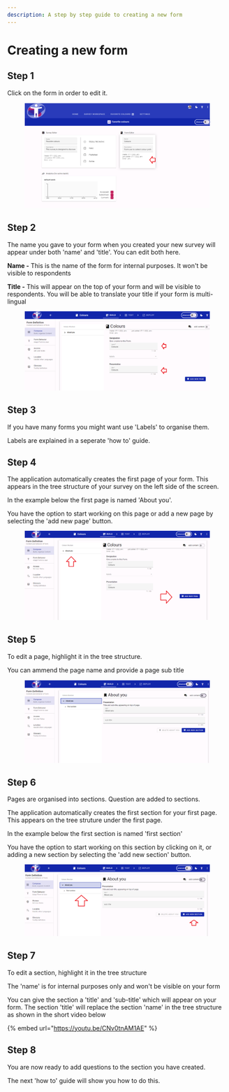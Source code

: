 ```yaml
---
description: A step by step guide to creating a new form
---
```


# Creating a new form

## Step 1

Click on the form in order to edit it.

<figure><img src="../../../.gitbook/assets/image (4) (1) (1) (1).png" alt=""><figcaption></figcaption></figure>

## Step 2

The name you gave to your form when you created your new survey will appear under both 'name' and 'title'.  You can edit both here.

**Name -** This is the name of the form for internal purposes.  It won't be visible to respondents

**Title -** This will appear on the top of your form and will be visible to respondents.  You will be able to translate your title if your form is multi-lingual

<figure><img src="../../../.gitbook/assets/image (13).png" alt=""><figcaption></figcaption></figure>

## Step 3

If you have many forms you might want use 'Labels' to organise them. &#x20;

Labels are explained in a seperate 'how to' guide.

## Step 4

The application automatically creates the first page of your form.  This appears in the tree structure of your survey on the left side of the screen. &#x20;

In the example below the first page is named 'About you'.

You have the option to start working on this page or add a new page by selecting the 'add new page' button.

<figure><img src="../../../.gitbook/assets/image (2) (1) (2).png" alt=""><figcaption></figcaption></figure>

## Step 5

To edit a page, highlight it in the tree structure.

You can ammend the page name and provide a page sub title

<figure><img src="../../../.gitbook/assets/image (16).png" alt=""><figcaption></figcaption></figure>

## Step 6

Pages are organised into sections.  Question are added to sections. &#x20;

The application automatically creates the first section for your first page.  This appears on the tree struture under the first page. &#x20;

In the example below the first section is named 'first section'&#x20;

You have the option to start working on this section by clicking on it, or adding a new section by selecting the 'add new section' button.

<figure><img src="../../../.gitbook/assets/image (1) (1) (2) (1).png" alt=""><figcaption></figcaption></figure>

## Step 7

To edit a section, highlight it in the tree structure

The 'name' is for internal purposes only and won't be visible on your form

You can give the section a 'title' and 'sub-title' which will appear on your form.  The section 'title' will replace the section 'name' in the tree structure as shown in the short video below

{% embed url="https://youtu.be/CNv0tnAM1AE" %}

## Step 8

You are now ready to add questions to the section you have created.

The next 'how to' guide will show you how to do this.
